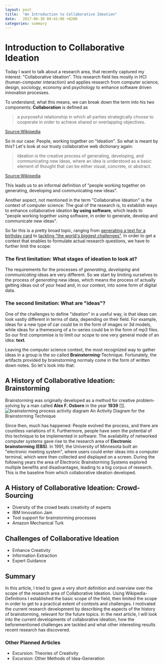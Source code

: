 ```yaml
---
layout: post
title:  "An Introduction to Collaborative Ideation"
date:   2017-06-30 09:41:00 +0200
categories: summary
---
```


# Introduction to Collaborative Ideation

Today I want to talk about a research area, that recently captured my interest: "Collaborative Ideation". This research field lies mostly in HCI (human-computer interaction) and applies research from computer science, design, sociology, economy and psychology to enhance software driven innovation processes.

To understand, what this means, we can break down the term into his two components: **Collaboration** is defined as

> a purposeful relationship in which all parties strategically choose to cooperate in order to achieve shared or overlapping objectives.

[Source:Wikipedia](https://en.wikipedia.org/wiki/Collaboration)

So in our case: People, working together on "Ideation". So what is meant by this? Let's look at our trusty collaborative web dictionary again:

> Ideation is the creative process of generating, developing, and communicating new ideas, where an idea is understood as a basic element of thought that can be either visual, concrete, or abstract.

[Source:Wikipedia](https://en.wikipedia.org/wiki/Ideation_(creative_process))

This leads us to an informal definition of "people working together on generating, developing and communicating new ideas".

Another aspect, not mentioned in the term "Collaborative Ideation" is the context of computer science: The goal of the research is, to establish ways to enhance collaborative ideation **by using software**, which leads to "people working together using software, in order to generate, develop and communicate new ideas".

So far this is a pretty broad topic, ranging from [generating a text for a birthday card](https://dash.harvard.edu/bitstream/handle/1/30859746/siangliulue16ideahound-uist.pdf?sequence=1) to [tackling "the world's biggest challenges"](https://openideo.com/). In order to get a context that enables to formulate actual research questions, we have to further limit the scope:

### The first limitation: What stages of ideation to look at?
The requirements for the processes of *generating*, *developing* and *communicating* ideas are very different. So we start by limiting ourselves to the process of *generating* new ideas, which means the process of actually getting ideas out of your head and, in our context, into some form of digital data.

### The second limitation: What are "ideas"?
One of the challenges to define "ideation" in a useful way, is that ideas can look vastly different in terms of data, depending on their field. For example, ideas for a new type of car could be in the form of images or 3d models, while ideas for a themesong of a tv-series could be in the form of mp3 files. So our first compromise is to limit our scope to one very general mode of an idea: **text**.

Leaving the computer science context, the most recognized way to gather ideas in a group is the so called **Brainstorming**-Technique. Fortunately, the artifacts provided by brainstorming normaly come in the form of written down notes. So let's look into that:

## A History of Collaborative Ideation: Brainstorming

Brainstorming was originally developed as a method for creative problem-solving by a man called **Alex F. Osborn** in the year **1939** [[1]](https://en.wikipedia.org/wiki/Brainstorming).
![brainstorming process activity diagram](https://upload.wikimedia.org/wikipedia/commons/e/e7/Activity_conducting.svg "An Activity Diagram for the Brainstorming Technique")
An Activity Diagram for the Brainstorming Technique

Since then, much has happened: People evolved the process, and there are countless variations of it. Furthermore, people have seen the potential of this technique to be implemented in software: The availability of networked computer systems gave rise to the research area of **Electronic brainstorming (EBS)**. In 1991, the University of Minnesota built an "electronic meeting system", where users could enter ideas into a computer terminal, which were then collected and displayed on a screen. During the following years the area of Electronic Brainstorming Systems explored multiple benefits and disadvantages, leading to a big corpus of research. This is the baseline from which collaborative ideation developed.

## A History of Collaborative Ideation: Crowd-Sourcing
 - Diversity of the crowd beats creativity of experts
 - IBM Innovation Jam
 - Tool support for brainstorming processes
 - Amazon Mechanical Turk
 
## Challenges of Collaborative Ideation
 - Enhance Creativity
 - Information Extraction
 - Expert Guidance
 
## Summary
In this article, I tried to gave a very short definition and overview over the scope of the research area of Collaborative Ideation. Using Wikipedia-Definitions I established the basic scope of the field, then limited the scope in order to get to a practical extent of contexts and challenges. I motivated the current research development by describing the aspects of the history of brainstorming, relevant for the future topics.
In the next article, I will look into the current developments of collaborative ideation, how the beforementioned challenges are tackled and what other interesting results recent research has discovered.

### Other Planned Articles
 - Excursion: Theories of Creativity
 - Excursion: Other Methods of Idea-Generation
